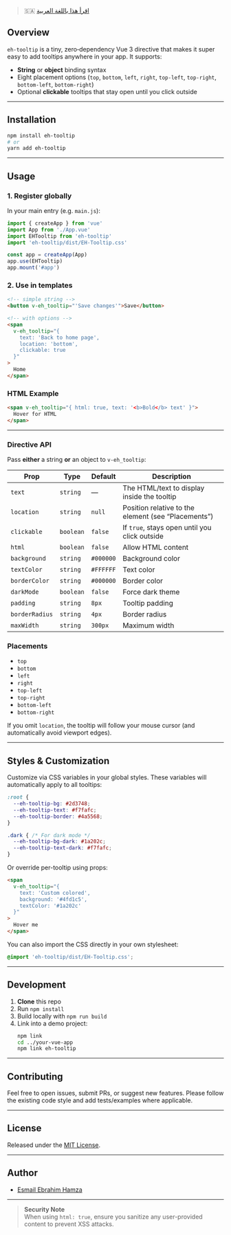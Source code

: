 > 🇸🇦 [اقرأ هذا باللغة العربية](README.ar.md)

## Overview

`eh-tooltip` is a tiny, zero‑dependency Vue 3 directive that makes it super easy to add tooltips anywhere in your app. It supports:

- **String** or **object** binding syntax  
- Eight placement options (`top`, `bottom`, `left`, `right`, `top-left`, `top-right`, `bottom-left`, `bottom-right`)  
- Optional **clickable** tooltips that stay open until you click outside

---

## Installation

```bash
npm install eh-tooltip
# or
yarn add eh-tooltip
```

---

## Usage

### 1. Register globally

In your main entry (e.g. `main.js`):

```js
import { createApp } from 'vue'
import App from './App.vue'
import EHTooltip from 'eh-tooltip'
import 'eh-tooltip/dist/EH-Tooltip.css'

const app = createApp(App)
app.use(EHTooltip)
app.mount('#app')
```

### 2. Use in templates

```html
<!-- simple string -->
<button v-eh_tooltip="'Save changes'">Save</button>

<!-- with options -->
<span
  v-eh_tooltip="{
    text: 'Back to home page',
    location: 'bottom',
    clickable: true
  }"
>
  Home
</span>
```

### HTML Example
```html
<span v-eh_tooltip="{ html: true, text: '<b>Bold</b> text' }">
  Hover for HTML
</span>
```

---

### Directive API

Pass **either** a string **or** an object to `v-eh_tooltip`:

| Prop           | Type      | Default     | Description                                            |
|----------------|-----------|-------------|--------------------------------------------------------|
| `text`         | `string`  | —           | The HTML/text to display inside the tooltip            |
| `location`     | `string`  | `null`      | Position relative to the element (see “Placements”)    |
| `clickable`    | `boolean` | `false`     | If `true`, stays open until you click outside          |
| `html`         | `boolean` | `false`     | Allow HTML content                                     |
| `background`   | `string`  | `#000000`   | Background color                                       |
| `textColor`    | `string`  | `#FFFFFF`   | Text color                                             |
| `borderColor`  | `string`  | `#000000`   | Border color                                           |
| `darkMode`     | `boolean` | `false`     | Force dark theme                                       |
| `padding`      | `string`  | `8px`       | Tooltip padding                                        |
| `borderRadius` | `string`  | `4px`       | Border radius                                          |
| `maxWidth`     | `string`  | `300px`     | Maximum width                                          |

### Placements

- `top`  
- `bottom`  
- `left`  
- `right`  
- `top-left`  
- `top-right`  
- `bottom-left`  
- `bottom-right`  

If you omit `location`, the tooltip will follow your mouse cursor (and automatically avoid viewport edges).

---

## Styles & Customization

Customize via CSS variables in your global styles. These variables will automatically apply to all tooltips:

```css
:root {
  --eh-tooltip-bg: #2d3748;
  --eh-tooltip-text: #f7fafc;
  --eh-tooltip-border: #4a5568;
}

.dark { /* For dark mode */
  --eh-tooltip-bg-dark: #1a202c;
  --eh-tooltip-text-dark: #f7fafc;
}
```

Or override per-tooltip using props:

```html
<span
  v-eh_tooltip="{
    text: 'Custom colored',
    background: '#4fd1c5',
    textColor: '#1a202c'
  }"
>
  Hover me
</span>
```

You can also import the CSS directly in your own stylesheet:

```css
@import 'eh-tooltip/dist/EH-Tooltip.css';
```

---

## Development

1. **Clone** this repo  
2. Run `npm install`  
3. Build locally with `npm run build`  
4. Link into a demo project:  
   ```bash
   npm link
   cd ../your-vue-app
   npm link eh-tooltip
   ```

---

## Contributing

Feel free to open issues, submit PRs, or suggest new features. Please follow the existing code style and add tests/examples where applicable.

---

## License

Released under the [MIT License](LICENSE).

---

## Author

- [Esmail Ebrahim Hamza](https://github.com/EsmailEbrahim)

---

> **Security Note**  
> When using `html: true`, ensure you sanitize any user-provided content to prevent XSS attacks.
